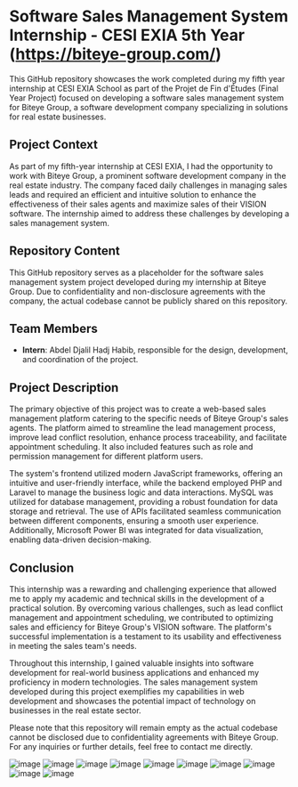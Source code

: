 # Software Sales Management System Internship - CESI EXIA 5th Year (https://biteye-group.com/)

This GitHub repository showcases the work completed during my fifth year internship at CESI EXIA School as part of the Projet de Fin d'Études (Final Year Project) focused on developing a software sales management system for Biteye Group, a software development company specializing in solutions for real estate businesses.

## Project Context
As part of my fifth-year internship at CESI EXIA, I had the opportunity to work with Biteye Group, a prominent software development company in the real estate industry. The company faced daily challenges in managing sales leads and required an efficient and intuitive solution to enhance the effectiveness of their sales agents and maximize sales of their VISION software. The internship aimed to address these challenges by developing a sales management system.

## Repository Content
This GitHub repository serves as a placeholder for the software sales management system project developed during my internship at Biteye Group. Due to confidentiality and non-disclosure agreements with the company, the actual codebase cannot be publicly shared on this repository.

## Team Members
- **Intern**: Abdel Djalil Hadj Habib, responsible for the design, development, and coordination of the project.

## Project Description
The primary objective of this project was to create a web-based sales management platform catering to the specific needs of Biteye Group's sales agents. The platform aimed to streamline the lead management process, improve lead conflict resolution, enhance process traceability, and facilitate appointment scheduling. It also included features such as role and permission management for different platform users.

The system's frontend utilized modern JavaScript frameworks, offering an intuitive and user-friendly interface, while the backend employed PHP and Laravel to manage the business logic and data interactions. MySQL was utilized for database management, providing a robust foundation for data storage and retrieval. The use of APIs facilitated seamless communication between different components, ensuring a smooth user experience. Additionally, Microsoft Power BI was integrated for data visualization, enabling data-driven decision-making.

## Conclusion
This internship was a rewarding and challenging experience that allowed me to apply my academic and technical skills in the development of a practical solution. By overcoming various challenges, such as lead conflict management and appointment scheduling, we contributed to optimizing sales and efficiency for Biteye Group's VISION software. The platform's successful implementation is a testament to its usability and effectiveness in meeting the sales team's needs.

Throughout this internship, I gained valuable insights into software development for real-world business applications and enhanced my proficiency in modern technologies. The sales management system developed during this project exemplifies my capabilities in web development and showcases the potential impact of technology on businesses in the real estate sector.

Please note that this repository will remain empty as the actual codebase cannot be disclosed due to confidentiality agreements with Biteye Group. For any inquiries or further details, feel free to contact me directly.

![image](https://github.com/jalilhadjhabib/Biteye-Intership/assets/101253359/94194e5f-f774-499b-83ab-b069f003ba4a)
![image](https://github.com/jalilhadjhabib/Biteye-Intership/assets/101253359/0309f94d-6b3a-4f3d-ad06-e843e54cdd69)
![image](https://github.com/jalilhadjhabib/Biteye-Intership/assets/101253359/4924eb2e-bfbf-406a-a9d7-7989ef0e9444)
![image](https://github.com/jalilhadjhabib/Biteye-Intership/assets/101253359/cb97bab7-4485-4312-a820-104f4aa06bb1)
![image](https://github.com/jalilhadjhabib/Biteye-Intership/assets/101253359/37ea35a6-9e93-4548-92f7-b7e9a0c4fb2f)
![image](https://github.com/jalilhadjhabib/Biteye-Intership/assets/101253359/d0c794de-6105-4b53-b6c0-63cf854cbbef)
![image](https://github.com/jalilhadjhabib/Biteye-Intership/assets/101253359/9186a76b-3f34-4359-9243-3bd2c1b265f9)
![image](https://github.com/jalilhadjhabib/Biteye-Intership/assets/101253359/eef1e534-14b0-40d9-85cc-7eb3135287fb)
![image](https://github.com/jalilhadjhabib/Biteye-Intership/assets/101253359/ab7f62a1-0120-4033-9bbc-15a0e95159d9)
![image](https://github.com/jalilhadjhabib/Biteye-Intership/assets/101253359/5938d167-68b7-4532-b5bf-a2ea89ebf961)

